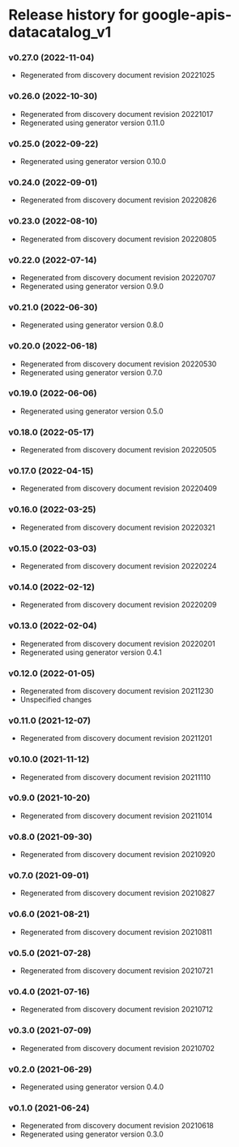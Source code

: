 # Release history for google-apis-datacatalog_v1

### v0.27.0 (2022-11-04)

* Regenerated from discovery document revision 20221025

### v0.26.0 (2022-10-30)

* Regenerated from discovery document revision 20221017
* Regenerated using generator version 0.11.0

### v0.25.0 (2022-09-22)

* Regenerated using generator version 0.10.0

### v0.24.0 (2022-09-01)

* Regenerated from discovery document revision 20220826

### v0.23.0 (2022-08-10)

* Regenerated from discovery document revision 20220805

### v0.22.0 (2022-07-14)

* Regenerated from discovery document revision 20220707
* Regenerated using generator version 0.9.0

### v0.21.0 (2022-06-30)

* Regenerated using generator version 0.8.0

### v0.20.0 (2022-06-18)

* Regenerated from discovery document revision 20220530
* Regenerated using generator version 0.7.0

### v0.19.0 (2022-06-06)

* Regenerated using generator version 0.5.0

### v0.18.0 (2022-05-17)

* Regenerated from discovery document revision 20220505

### v0.17.0 (2022-04-15)

* Regenerated from discovery document revision 20220409

### v0.16.0 (2022-03-25)

* Regenerated from discovery document revision 20220321

### v0.15.0 (2022-03-03)

* Regenerated from discovery document revision 20220224

### v0.14.0 (2022-02-12)

* Regenerated from discovery document revision 20220209

### v0.13.0 (2022-02-04)

* Regenerated from discovery document revision 20220201
* Regenerated using generator version 0.4.1

### v0.12.0 (2022-01-05)

* Regenerated from discovery document revision 20211230
* Unspecified changes

### v0.11.0 (2021-12-07)

* Regenerated from discovery document revision 20211201

### v0.10.0 (2021-11-12)

* Regenerated from discovery document revision 20211110

### v0.9.0 (2021-10-20)

* Regenerated from discovery document revision 20211014

### v0.8.0 (2021-09-30)

* Regenerated from discovery document revision 20210920

### v0.7.0 (2021-09-01)

* Regenerated from discovery document revision 20210827

### v0.6.0 (2021-08-21)

* Regenerated from discovery document revision 20210811

### v0.5.0 (2021-07-28)

* Regenerated from discovery document revision 20210721

### v0.4.0 (2021-07-16)

* Regenerated from discovery document revision 20210712

### v0.3.0 (2021-07-09)

* Regenerated from discovery document revision 20210702

### v0.2.0 (2021-06-29)

* Regenerated using generator version 0.4.0

### v0.1.0 (2021-06-24)

* Regenerated from discovery document revision 20210618
* Regenerated using generator version 0.3.0

